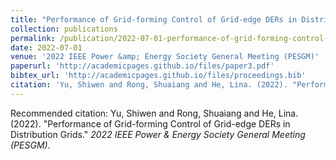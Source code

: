 ```yaml
---
title: "Performance of Grid-forming Control of Grid-edge DERs in Distribution Grids"
collection: publications
permalink: /publication/2022-07-01-performance-of-grid-forming-control-of-grid-edge-ders-in-distribution-grids
date: 2022-07-01
venue: '2022 IEEE Power &amp; Energy Society General Meeting (PESGM)'
paperurl: 'http://academicpages.github.io/files/paper3.pdf'
bibtex_url: 'http://academicpages.github.io/files/proceedings.bib'
citation: 'Yu, Shiwen and Rong, Shuaiang and He, Lina. (2022). "Performance of Grid-forming Control of Grid-edge DERs in Distribution Grids." <i>2022 IEEE Power &amp; Energy Society General Meeting (PESGM)</i>.'
---
```


Recommended citation: Yu, Shiwen and Rong, Shuaiang and He, Lina. (2022). "Performance of Grid-forming Control of Grid-edge DERs in Distribution Grids." <i>2022 IEEE Power &amp; Energy Society General Meeting (PESGM)</i>.
